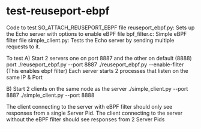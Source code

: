 # test-reuseport-ebpf
Code to test SO_ATTACH_REUSEPORT_EBPF
file reuseport_ebpf.py: Sets up the Echo server with options to enable eBPF
file bpf_filter.c:      Simple eBPF filter
file simple_client.py:  Tests the Echo server by sending multiple requests to it.

To test
A) Start 2 servers one on port 8887 and the other on default (8888) port
   ./reuseport_ebpf.py --port 8887
   ./reuseport_ebpf.py --enable-filter (This enables ebpf filter)
Each server starts 2 processes that listen on the same IP & Port

B) Start 2 clients on the same node as the server
   ./simple_client.py --port 8887
   ./simple_client.py --port 8888

The client connecting to the server with eBPF filter should only see responses
from a single Server Pid. The client connecting to the server without the eBPF
filter should see responses from 2 Server Pids
